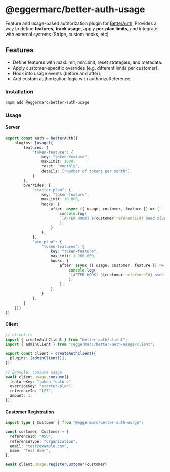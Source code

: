 # @eggermarc/better-auth-usage

Feature and usage-based authorization plugin for [BetterAuth](https://www.better-auth.com/). Provides a way to define **features**, **track usage**, apply **per-plan limits**, and integrate with external systems (Stripe, custom hooks, etc).

## Features

- Define features with maxLimit, minLimit, reset strategies, and metadata.
- Apply customer-specific overrides (e.g. different limits per customer).
- Hook into usage events (before and after).
- Add custom authorization logic with authorizeReference.

### Installation
```bash
pnpm add @eggermarc/better-auth-usage
```

### Usage
#### Server
```ts
export const auth = betterAuth({
    plugins: [usage({
        features: {
            "token-feature": {
                key: "token-feature",
                maxLimit: 1000,
                reset: "monthly",
                details: ["Number of tokens per month"],
            }
        },
        overrides: {
            "starter-plan": {
                key: "token-feature",
                maxLimit: 10_000,
                hooks: {
                    after: async ({ usage, customer, feature }) => {
                        console.log(
                        `[AFTER HOOK] ${customer.referenceId} used ${usage.amount} of ${feature.key}`
                        );
                    },
                },
            },
            "pro-plan": {
                "token-features": {
                    key: "token-feature",
                    maxLimit: 1_000_000,
                    hooks: {
                        after: async ({ usage, customer, feature }) => {
                            console.log(
                            `[AFTER HOOK] ${customer.referenceId} used ${usage.amount} of ${feature.key}`
                            );
                        },
                    },
                }
            },
        }
    })]
})
```
#### Client
```ts
// client.ts
import { createAuthClient } from "better-auth/client";
import { adminClient } from "@eggermarc/better-auth-usage/client";

export const client = createAuthClient({
  plugins: [adminClient()],
});

// Example: consume usage
await client.usage.consume({
  featureKey: "token-feature",
  overrideKey: "starter-plan",
  referenceId: "123",
  amount: 1,
});
```
#### Customer Registration
```ts
import type { Customer } from "@eggermarc/better-auth-usage";

const customer: Customer = {
  referenceId: "456",
  referenceType: "organization",
  email: "test@example.com",
  name: "Test User",
};

await client.usage.registerCustomer(customer)

```

